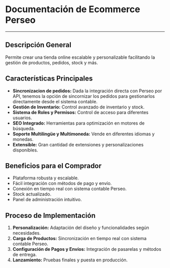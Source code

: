 # Documentación de Ecommerce Perseo

---

## Descripción General
Permite crear una tienda online escalable y personalizable facilitando la gestión de productos, pedidos, stock y más.

## Características Principales

- **Sincronizacion de pedidos:** Dada la integración directa con Perseo por API, tenemos 
la opción de sincornizar los pedidos para gestionarlos directamente desde el sistema contable.
- **Gestión de Inventario:** Control avanzado de inventario y stock.
- **Sistema de Roles y Permisos:** Control de acceso para diferentes usuarios.
- **SEO Integrado:** Herramientas para optimización en motores de búsqueda.
- **Soporte Multilingüe y Multimoneda:** Vende en diferentes idiomas y monedas.
- **Extensible:** Gran cantidad de extensiones y personalizaciones disponibles.

## Beneficios para el Comprador

- Plataforma robusta y escalable.
- Fácil integración con métodos de pago y envío.
- Conexión en tiempo real con sistema contable Perseo.
- Stock actualizado.
- Panel de administración intuitivo.
 
## Proceso de Implementación

1. **Personalización:** Adaptación del diseño y funcionalidades según necesidades.
2. **Carga de Productos:** Sincronización en tiempo real con sistema contable Perseo.
3. **Configuración de Pagos y Envíos:** Integración de pasarelas y métodos de entrega.
4. **Lanzamiento:** Pruebas finales y puesta en producción.
